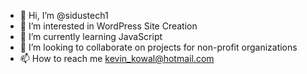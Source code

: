 - 👋 Hi, I’m @sidustech1
- 👀 I’m interested in WordPress Site Creation
- 🌱 I’m currently learning JavaScript
- 💞️ I’m looking to collaborate on projects for non-profit organizations 
- 📫 How to reach me kevin_kowal@hotmail.com

<!---
sidustech1/sidustech1 is a ✨ special ✨ repository because its `README.md` (this file) appears on your GitHub profile.
You can click the Preview link to take a look at your changes.
--->
